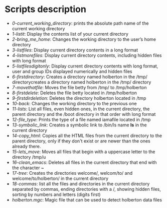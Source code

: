 # Scripts description

* *0-current_working_directory*: prints the absolute path name of the current working directory
* *1-listit*: Display the contents list of your current directory
* *2-bring_me_home*: Changes the working directory to the user’s home directory
* *3-listfiles*: Display current directory contents in a long format
* *4-listmorefiles*: Display current directory contents, including hidden files with long format
* *5-listfilesdigitonly*: Display current directory contents with long format, user and group IDs displayed numerically and hidden files
* *6-firstdirectory*: Creates a directory named holberton in the /tmp/ directorycreates a directory named holberton in the /tmp/ directory
* *7-movethatfile*: Moves the file betty from /tmp/ to /tmp/holberton
* *8-firstdelete*: Deletes the file betty located in /tmp/holberton
* *9-firstdirdeletion*: Deletes the directory holberton located in /tmp
* *10-back*: Changes the working directory to the previous one
* *11-lists*: List all files, even hidden ones, in the current directory, the parent directory and the /boot directory in that order with long format
* *12-file_type*: Prints the type of a file named iamafile located in /tmp
* *13-symbolic_link*: Creates a symbolic link to /bin/ls name __ls__ in the current directory
* *14-copy_html*: Copies all the HTML files from the current directory to the parent directory, only if they don't exist or are newer than the ones already there.
* *15-lets_move*: Moves all files that begin with a uppercase letter to the directory /tmp/u
* *16-clean_emacs*: Deletes all files in the current directory that end with the character ~
* *17-tree*: Creates the directories welcome/, welcom/to/ and welcome/to/holberton/ in the current directory
* *18-commas*: list all the files and directories in the current directory separated by commas, ending directories with a /, showing hidden files, sorting by numbers and letters (digits first)
* *holberton.mgc*: Magic file that can be used to detect holberton data files

